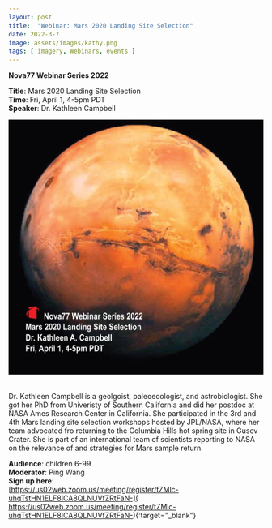 ```yaml
---
layout: post
title:  "Webinar: Mars 2020 Landing Site Selection"  
date: 2022-3-7  
image: assets/images/kathy.png  
tags: [ imagery, Webinars, events ]
---
```


**Nova77 Webinar Series 2022**

**Title**: Mars 2020 Landing Site Selection  
**Time**: Fri, April 1, 4-5pm PDT  
**Speaker**: Dr. Kathleen Campbell


<div><img src="/assets/images/kathy.png" class="img-fluid" alt="Kathy" /></div><br>

Dr. Kathleen Campbell is a geolgoist, paleoecologist, and astrobiologist. She got her PhD from Univeristy of Southern California and did her postdoc at NASA Ames Research Center in California. She participated in the 3rd and 4th Mars landing site selection workshops hosted by JPL/NASA, where her team advocated fro returning to the Columbia Hills hot spring site in Gusev Crater. She is part of an international team of scientists reporting to NASA on the relevance of and strategies for Mars sample return.  

**Audience**: children 6-99  
**Moderator**: Ping Wang  
**Sign up here**:  
[https://us02web.zoom.us/meeting/register/tZMlc-uhqTstHN1ELF8ICA8QLNUVfZRtFaN-](
https://us02web.zoom.us/meeting/register/tZMlc-uhqTstHN1ELF8ICA8QLNUVfZRtFaN-){:target="_blank"}

